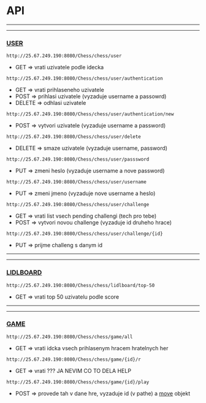 # API

* * *
* * *

### [USER](../Backend/src/main/java/org/api/user/UserResources.java)

`http://25.67.249.190:8080/Chess/chess/user`
* GET => vrati uzivatele podle idecka

`http://25.67.249.190:8080/Chess/chess/user/authentication`
* GET => vrati prihlaseneho uzivatele
* POST => prihlasi uzivatele (vyzaduje username a passowrd)
* DELETE => odhlasi uzivatele

`http://25.67.249.190:8080/Chess/chess/user/authentication/new`
* POST => vytvori uzivatele (vyzaduje username a password)

`http://25.67.249.190:8080/Chess/chess/user/delete`
* DELETE => smaze uzivatele (vyzaduje username, password)

`http://25.67.249.190:8080/Chess/chess/user/passsword`
* PUT => zmeni heslo (vyzaduje username a nove password)

`http://25.67.249.190:8080/Chess/chess/user/username`
* PUT => zmeni jmeno (vyzaduje nove username a heslo)

`http://25.67.249.190:8080/Chess/chess/user/challenge`
* GET => vrati list vsech pending challengi (tech pro tebe)
* POST => vytvori novou challenge (vyzaduje id druheho hrace)

`http://25.67.249.190:8080/Chess/chess/user/challenge/{id}`
* PUT => prijme challeng s danym id

* * *
* * *

### [LIDLBOARD](../Backend/src/main/java/org/api/leaderboard/LeaderBoardResource.java)

`http://25.67.249.190:8080/Chess/chess/lidlboard/top-50`
* GET => vrati top 50 uzivatelu podle score


* * *
* * *

### [GAME](../Backend/src/main/java/org/api/game/GameResources.java)
`http://25.67.249.190:8080/Chess/chess/game/all`
* GET => vrati idcka vsech prihlasenym hracem hratelnych her

`http://25.67.249.190:8080/Chess/chess/game/{id}/r`
* GET => vrati ??? JA NEVIM CO TO DELA HELP

`http://25.67.249.190:8080/Chess/chess/game/{id}/play`
* POST => provede tah v dane hre, vyzaduje id (v pathe) a [move](../Backend/src/main/java/org/data/entities/Move.java) objekt

